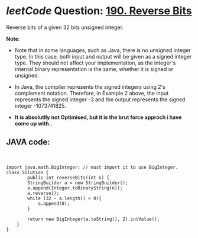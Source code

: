# _leetCode_ Question: [190. Reverse Bits](https://leetcode.com/problems/reverse-bits/)

Reverse bits of a given 32 bits unsigned integer.

**Note**:

- Note that in some languages, such as Java, there is no unsigned integer type. In this case, both input and output will be given as a signed integer type. They should not affect your implementation, as the integer's internal binary representation is the same, whether it is signed or unsigned.
- In Java, the compiler represents the signed integers using 2's complement notation. Therefore, in Example 2 above, the input represents the signed integer -3 and the output represents the signed integer -1073741825.

- **It is absolutlly not Optimised, but it is the brut force approch i have come up with..**

## JAVA code:

<br>

    import java.math.BigInteger; // must import it to use BigInteger.
    class Solution {
            public int reverseBits(int n) {
            StringBuilder a = new StringBuilder();
            a.append(Integer.toBinaryString(n));
            a.reverse();
            while (32 - a.length() > 0){
                a.append(0);
            }

            return new BigInteger(a.toString(), 2).intValue();
        }
    }

